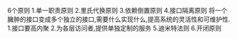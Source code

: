 6个原则
1.单一职责原则
2.里氏代换原则
3.依赖倒置原则
4.接口隔离原则
    将一个臃肿的接口变成多个独立的接口,需要什么实现什么,提高系统的灵活性和可维护性.
        1.接口要高内聚
        2.为各层访问者,提供单独定制的服务
5.迪米特法则
6.开闭原则